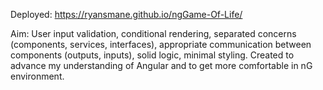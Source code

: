 Deployed: https://ryansmane.github.io/ngGame-Of-Life/

Aim: User input validation, conditional rendering, separated concerns (components, services, interfaces), appropriate communication between components (outputs, inputs), solid logic, minimal styling.
Created to advance my understanding of Angular and to get more comfortable in nG environment. 
